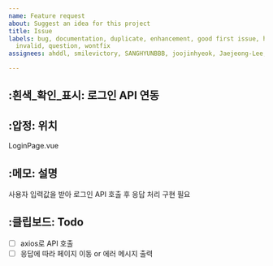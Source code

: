 ```yaml
---
name: Feature request
about: Suggest an idea for this project
title: Issue
labels: bug, documentation, duplicate, enhancement, good first issue, help wanted,
  invalid, question, wontfix
assignees: ahddl, smilevictory, SANGHYUNBBB, joojinhyeok, Jaejeong-Lee, star075

---
```


## :흰색_확인_표시: 로그인 API 연동
## :압정: 위치
LoginPage.vue
## :메모: 설명
사용자 입력값을 받아 로그인 API 호출 후 응답 처리 구현 필요
## :클립보드: Todo
- [ ] axios로 API 호출
- [ ] 응답에 따라 페이지 이동 or 에러 메시지 출력

